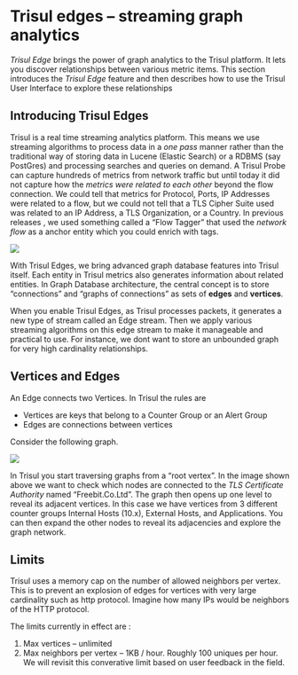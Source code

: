 # Trisul edges – streaming graph analytics

*Trisul Edge* brings the power of graph analytics to the Trisul platform. It lets you discover relationships between various metric items. This section introduces the *Trisul Edge* feature and then describes how to use the Trisul User Interface to explore these relationships

## Introducing Trisul Edges

Trisul is a real time streaming analytics platform. This means we use streaming algorithms to process data in a *one pass* manner rather than the traditional way of storing data in Lucene (Elastic Search) or a RDBMS (say PostGres) and processing searches and queries on demand. A Trisul Probe can capture hundreds of metrics from network traffic but until today it did not capture how the *metrics were related to each other* beyond the flow connection. We could tell that metrics for Protocol, Ports, IP Addresses were related to a flow, but we could not tell that a TLS Cipher Suite used was related to an IP Address, a TLS Organization, or a Country. In previous releases , we used something called a “Flow Tagger” that used the *network flow* as a anchor entity which you could enrich with tags.

![](https://trisul.org/docs/ug/edges/images/edge-intro.png)

With Trisul Edges, we bring advanced graph database features into Trisul itself. Each entity in Trisul metrics also generates information about related entities. In Graph Database architecture, the central concept is to store “connections” and “graphs of connections” as sets of **edges** and **vertices**.

When you enable Trisul Edges, as Trisul processes packets, it generates a new type of stream called an Edge stream. Then we apply various streaming algorithms on this edge stream to make it manageable and practical to use. For instance, we dont want to store an unbounded graph for very high cardinality relationships.

## Vertices and Edges

An Edge connects two Vertices. In Trisul the rules are

- Vertices are keys that belong to a Counter Group or an Alert Group
- Edges are connections between vertices

Consider the following graph.

![](https://trisul.org/docs/ug/edges/images/vertex.png)

In Trisul you start traversing graphs from a “root vertex”. In the image shown above we want to check which nodes are connected to the *TLS Certificate Authority* named “Freebit.Co.Ltd”. The graph then opens up one level to reveal its adjacent vertices. In this case we have vertices from 3 different counter groups Internal Hosts (10.x), External Hosts, and Applications. You can then expand the other nodes to reveal its adjacencies and explore the graph network.

## Limits

Trisul uses a memory cap on the number of allowed neighbors per vertex. This is to prevent an explosion of edges for vertices with very large cardinality such as http protocol. Imagine how many IPs would be neighbors of the HTTP protocol.

The limits currently in effect are :

1. Max vertices – unlimited
2. Max neighbors per vertex – 1KB / hour. Roughly 100 uniques per hour. We will revisit this converative limit based on user feedback in the field.
